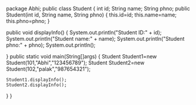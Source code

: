 package Abhi;
public class Student 
{
      int id;
      String name;
      String phno;
      public Student(int id, String name, String phno) {
    	  this.id=id;
    	  this.name=name;
    	  this.phno=phno;
      }

public void displayInfo() {
	System.out.println("Student ID:" + id);
	System.out.println("Student name:" + name);
	System.out.println("Student phno:" + phno);
	System.out.println();
	
}
public static void main(String[]args) {
	Student Student1=new Student(101,"Abhi","123456789");
	Student Student2=new Student(102,"palak","987654321");
	
	Student1.displayInfo();
	Student2.displayInfo();
}
}
